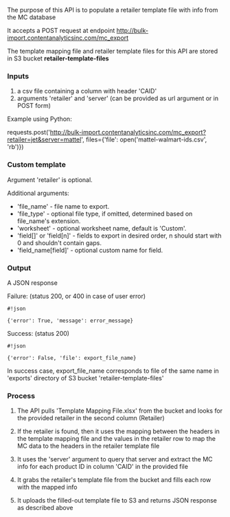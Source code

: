 The purpose of this API is to populate a retailer template file with info from the MC database

It accepts a POST request at endpoint http://bulk-import.contentanalyticsinc.com/mc_export

The template mapping file and retailer template files for this API are stored in S3 bucket **retailer-template-files**

### Inputs ###
1. a csv file containing a column with header 'CAID'
2. arguments 'retailer' and 'server' (can be provided as url argument or in POST form)

Example using Python:

requests.post('http://bulk-import.contentanalyticsinc.com/mc_export?retailer=jet&server=mattel', files={'file': open('mattel-walmart-ids.csv', 'rb')})

### Custom template ###

Argument 'retailer' is optional.

Additional arguments:

* 'file_name' - file name to export.
* 'file_type' - optional file type, if omitted, determined based on file_name's extension.
* 'worksheet' - optional worksheet name, default is 'Custom'.
* 'field[]' or 'field[n]' - fields to export in desired order, n should start with 0 and shouldn't contain gaps.
* 'field_name[field]' - optional custom name for field.

### Output ###
A JSON response

Failure: (status 200, or 400 in case of user error)

```
#!json

{'error': True, 'message': error_message}
```

Success: (status 200)

```
#!json

{'error': False, 'file': export_file_name}
```

In success case, export_file_name corresponds to file of the same name in 'exports' directory of S3 bucket 'retailer-template-files'

### Process ###

1. The API pulls 'Template Mapping File.xlsx' from the bucket and looks for the provided retailer in the second column (Retailer)

2. If the retailer is found, then it uses the mapping between the headers in the template mapping file and the values in the retailer row to map the MC data to the headers in the retailer template file

3. It uses the 'server' argument to query that server and extract the MC info for each product ID in column 'CAID' in the provided file

4. It grabs the retailer's template file from the bucket and fills each row with the mapped info

5. It uploads the filled-out template file to S3 and returns JSON response as described above